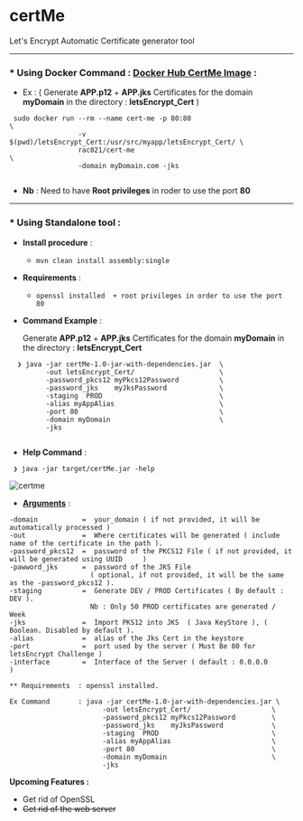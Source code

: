 # certMe
Let's Encrypt Automatic Certificate generator tool

----------

### * Using Docker Command : [Docker Hub CertMe Image](https://hub.docker.com/r/rac021/cert-me)  : 
 - Ex : ( Generate **APP.p12** + **APP.jks** Certificates for the domain **myDomain** in the directory : **letsEncrypt_Cert** ) 
```
 sudo docker run --rm --name cert-me -p 80:80                                \
                 -v $(pwd)/letsEncrypt_Cert:/usr/src/myapp/letsEncrypt_Cert/ \
                 rac021/cert-me                                              \
                 -domain myDomain.com -jks
 
```
* **Nb** : Need to have **Root privileges** in roder to use the port **80**

----------

### * Using Standalone tool :

- **Install procedure** :

   - ` mvn clean install assembly:single `
   
   
- **Requirements** : 

   - `openssl installed  + root privileges in order to use the port 80 `


- **Command Example** :

  Generate **APP.p12** + **APP.jks** Certificates for the domain **myDomain** in the directory : **letsEncrypt_Cert**

```
  ❯ java -jar certMe-1.0-jar-with-dependencies.jar  \
         -out letsEncrypt_Cert/                     \
         -password_pkcs12 myPkcs12Password          \
         -password_jks    myJksPassword             \
         -staging  PROD                             \
         -alias myAppAlias                          \
         -port 80                                   \
         -domain myDomain                           \
         -jks  
  
  ```

- **Help Command** :

 ```
  ❯ java -jar target/certMe.jar -help
 ```
![certme](https://user-images.githubusercontent.com/7684497/49657828-def13200-fa40-11e8-8f21-57cfc394be3b.png)


- [**Arguments**](https://user-images.githubusercontent.com/7684497/49657828-def13200-fa40-11e8-8f21-57cfc394be3b.png) :
 ```
-domain           =  your_domain ( if not provided, it will be automatically processed )
-out              =  Where certificates will be generated ( include name of the certificate in the path ).
-password_pkcs12  =  password of the PKCS12 File ( if not provided, it will be generated using UUID     )
-pawword_jks      =  password of the JKS File 
                     ( optional, if not provided, it will be the same as the -password_pkcs12 ).
-staging          =  Generate DEV / PROD Certificates ( By default : DEV ).
                     Nb : Only 50 PROD certificates are generated / Week
-jks              =  Import PKS12 into JKS  ( Java KeyStore ), ( Boolean. Disabled by default ).
-alias            =  alias of the Jks Cert in the keystore
-port             =  port used by the server ( Must Be 80 for letsEncrypt Challenge )
-interface        =  Interface of the Server ( default : 0.0.0.0                    )

** Requirements  : openssl installed.

Ex Command       : java -jar certMe-1.0-jar-with-dependencies.jar \
                        -out letsEncrypt_Cert/                    \
                        -password_pkcs12 myPkcs12Password         \
                        -password_jks    myJksPassword            \
                        -staging  PROD                            \
                        -alias myAppAlias                         \
                        -port 80                                  \
                        -domain myDomain                          \
                        -jks 
```

**Upcoming Features :**

   - Get rid of OpenSSL
   - ~~Get rid of the web server~~
    
    

